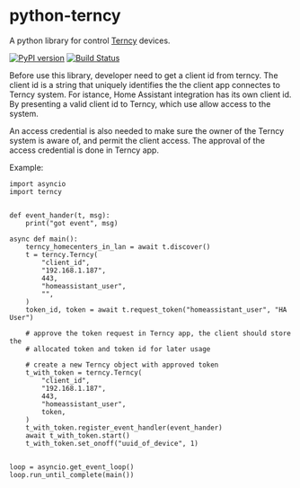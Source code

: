 # python-terncy
A python library for control [Terncy](https://www.terncy.com/) devices.

[![PyPI version](https://badge.fury.io/py/terncy.svg)](https://badge.fury.io/py/terncy) [![Build Status](https://travis-ci.org/rxwen/python-terncy.svg?branch=master)](https://travis-ci.org/rxwen/python-terncy)


Before use this library, developer need to get a client id from terncy. The client id is a string that uniquely identifies the the client app connectes to Terncy system. For istance, Home Assistant integration has its own client id. By presenting a valid client id to Terncy, which use allow access to the system.

An access credential is also needed to make sure the owner of the Terncy system is aware of, and permit the client access. The approval of the access credential is done in Terncy app.


Example:

```
import asyncio
import terncy


def event_hander(t, msg):
    print("got event", msg)

async def main():
    terncy_homecenters_in_lan = await t.discover()
    t = terncy.Terncy(
        "client_id",
        "192.168.1.187",
        443,
        "homeassistant_user",
        "",
    )
    token_id, token = await t.request_token("homeassistant_user", "HA User")

    # approve the token request in Terncy app, the client should store the
    # allocated token and token id for later usage
    
    # create a new Terncy object with approved token
    t_with_token = terncy.Terncy(
        "client_id",
        "192.168.1.187",
        443,
        "homeassistant_user",
        token,
    )
    t_with_token.register_event_handler(event_hander)
    await t_with_token.start()
    t_with_token.set_onoff("uuid_of_device", 1)


loop = asyncio.get_event_loop()
loop.run_until_complete(main())

```

